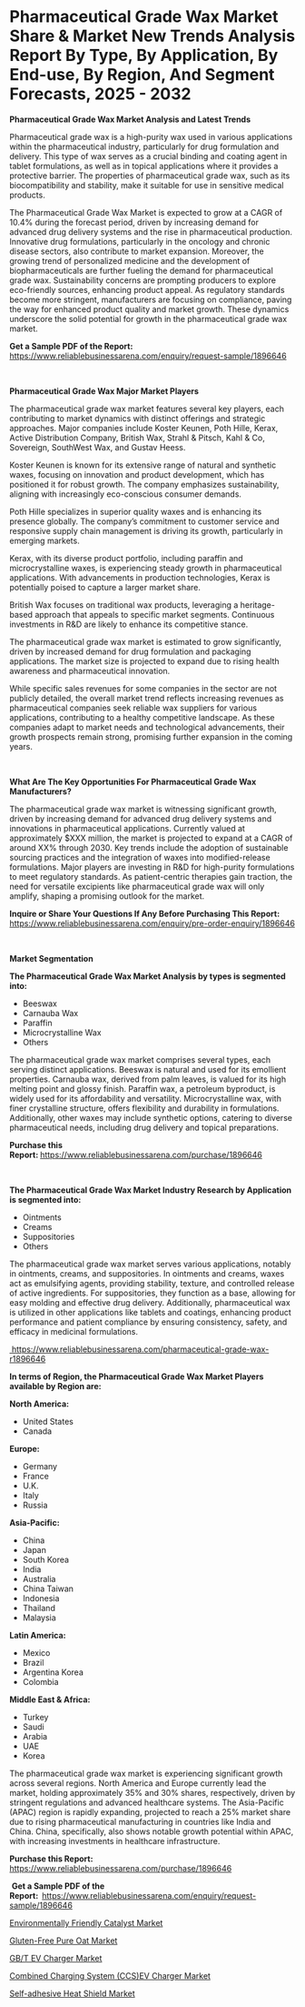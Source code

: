 <p><h1>Pharmaceutical Grade Wax Market Share & Market New Trends Analysis Report By Type, By Application, By End-use, By Region, And Segment Forecasts, 2025 - 2032</h1></p><p><strong>Pharmaceutical Grade Wax Market Analysis and Latest Trends</strong></p>
<p><p>Pharmaceutical grade wax is a high-purity wax used in various applications within the pharmaceutical industry, particularly for drug formulation and delivery. This type of wax serves as a crucial binding and coating agent in tablet formulations, as well as in topical applications where it provides a protective barrier. The properties of pharmaceutical grade wax, such as its biocompatibility and stability, make it suitable for use in sensitive medical products.</p><p>The Pharmaceutical Grade Wax Market is expected to grow at a CAGR of 10.4% during the forecast period, driven by increasing demand for advanced drug delivery systems and the rise in pharmaceutical production. Innovative drug formulations, particularly in the oncology and chronic disease sectors, also contribute to market expansion. Moreover, the growing trend of personalized medicine and the development of biopharmaceuticals are further fueling the demand for pharmaceutical grade wax. Sustainability concerns are prompting producers to explore eco-friendly sources, enhancing product appeal. As regulatory standards become more stringent, manufacturers are focusing on compliance, paving the way for enhanced product quality and market growth. These dynamics underscore the solid potential for growth in the pharmaceutical grade wax market.</p></p>
<p><strong>Get a Sample PDF of the Report:&nbsp;</strong> <a href="https://www.reliablebusinessarena.com/enquiry/request-sample/1896646?utm_campaign=2106&utm_medium=2&utm_source=Github&utm_content=ia&utm_term=04022025&utm_id=pharmaceutical-grade-wax">https://www.reliablebusinessarena.com/enquiry/request-sample/1896646</a></p>
<p>&nbsp;</p>
<p><strong>Pharmaceutical Grade Wax Major Market Players</strong></p>
<p><p>The pharmaceutical grade wax market features several key players, each contributing to market dynamics with distinct offerings and strategic approaches. Major companies include Koster Keunen, Poth Hille, Kerax, Active Distribution Company, British Wax, Strahl & Pitsch, Kahl & Co, Sovereign, SouthWest Wax, and Gustav Heess.</p><p>Koster Keunen is known for its extensive range of natural and synthetic waxes, focusing on innovation and product development, which has positioned it for robust growth. The company emphasizes sustainability, aligning with increasingly eco-conscious consumer demands. </p><p>Poth Hille specializes in superior quality waxes and is enhancing its presence globally. The company’s commitment to customer service and responsive supply chain management is driving its growth, particularly in emerging markets.</p><p>Kerax, with its diverse product portfolio, including paraffin and microcrystalline waxes, is experiencing steady growth in pharmaceutical applications. With advancements in production technologies, Kerax is potentially poised to capture a larger market share.</p><p>British Wax focuses on traditional wax products, leveraging a heritage-based approach that appeals to specific market segments. Continuous investments in R&D are likely to enhance its competitive stance.</p><p>The pharmaceutical grade wax market is estimated to grow significantly, driven by increased demand for drug formulation and packaging applications. The market size is projected to expand due to rising health awareness and pharmaceutical innovation.</p><p>While specific sales revenues for some companies in the sector are not publicly detailed, the overall market trend reflects increasing revenues as pharmaceutical companies seek reliable wax suppliers for various applications, contributing to a healthy competitive landscape. As these companies adapt to market needs and technological advancements, their growth prospects remain strong, promising further expansion in the coming years.</p></p>
<p>&nbsp;</p>
<p><strong>What Are The Key Opportunities For Pharmaceutical Grade Wax Manufacturers?</strong></p>
<p><p>The pharmaceutical grade wax market is witnessing significant growth, driven by increasing demand for advanced drug delivery systems and innovations in pharmaceutical applications. Currently valued at approximately $XXX million, the market is projected to expand at a CAGR of around XX% through 2030. Key trends include the adoption of sustainable sourcing practices and the integration of waxes into modified-release formulations. Major players are investing in R&D for high-purity formulations to meet regulatory standards. As patient-centric therapies gain traction, the need for versatile excipients like pharmaceutical grade wax will only amplify, shaping a promising outlook for the market.</p></p>
<p><strong>Inquire or Share Your Questions If Any Before Purchasing This Report:</strong> <a href="https://www.reliablebusinessarena.com/enquiry/pre-order-enquiry/1896646?utm_campaign=2106&utm_medium=2&utm_source=Github&utm_content=ia&utm_term=04022025&utm_id=pharmaceutical-grade-wax">https://www.reliablebusinessarena.com/enquiry/pre-order-enquiry/1896646</a></p>
<p>&nbsp;</p>
<p><strong>Market Segmentation</strong></p>
<p><strong>The Pharmaceutical Grade Wax Market Analysis by types is segmented into:</strong></p>
<p><ul><li>Beeswax</li><li>Carnauba Wax</li><li>Paraffin</li><li>Microcrystalline Wax</li><li>Others</li></ul></p>
<p><p>The pharmaceutical grade wax market comprises several types, each serving distinct applications. Beeswax is natural and used for its emollient properties. Carnauba wax, derived from palm leaves, is valued for its high melting point and glossy finish. Paraffin wax, a petroleum byproduct, is widely used for its affordability and versatility. Microcrystalline wax, with finer crystalline structure, offers flexibility and durability in formulations. Additionally, other waxes may include synthetic options, catering to diverse pharmaceutical needs, including drug delivery and topical preparations.</p></p>
<p><strong>Purchase this Report:&nbsp;</strong><a href="https://www.reliablebusinessarena.com/purchase/1896646?utm_campaign=2106&utm_medium=2&utm_source=Github&utm_content=ia&utm_term=04022025&utm_id=pharmaceutical-grade-wax">https://www.reliablebusinessarena.com/purchase/1896646</a></p>
<p>&nbsp;</p>
<p><strong>The Pharmaceutical Grade Wax Market Industry Research by Application is segmented into:</strong></p>
<p><ul><li>Ointments</li><li>Creams</li><li>Suppositories</li><li>Others</li></ul></p>
<p><p>The pharmaceutical grade wax market serves various applications, notably in ointments, creams, and suppositories. In ointments and creams, waxes act as emulsifying agents, providing stability, texture, and controlled release of active ingredients. For suppositories, they function as a base, allowing for easy molding and effective drug delivery. Additionally, pharmaceutical wax is utilized in other applications like tablets and coatings, enhancing product performance and patient compliance by ensuring consistency, safety, and efficacy in medicinal formulations.</p></p>
<p><a href="https://www.reliablebusinessarena.com/pharmaceutical-grade-wax-r1896646?utm_campaign=2106&utm_medium=2&utm_source=Github&utm_content=ia&utm_term=04022025&utm_id=pharmaceutical-grade-wax">&nbsp;https://www.reliablebusinessarena.com/pharmaceutical-grade-wax-r1896646</a></p>
<p><strong>In terms of Region, the Pharmaceutical Grade Wax Market Players available by Region are:</strong></p>
<p>
    <p> <strong> North America: </strong>
        <ul>
            <li>United States</li>
            <li>Canada</li>
        </ul>
        </p> 
    <p> <strong> Europe: </strong>
        <ul>
            <li>Germany</li>
            <li>France</li>
            <li>U.K.</li>
            <li>Italy</li>
            <li>Russia</li>
        </ul>
        </p> 
    <p> <strong> Asia-Pacific: </strong>
        <ul>
            <li>China</li>
            <li>Japan</li>
            <li>South Korea</li>
            <li>India</li>
            <li>Australia</li>
            <li>China Taiwan</li>
            <li>Indonesia</li>
            <li>Thailand</li>
            <li>Malaysia</li>
        </ul>
        </p> 
    <p> <strong> Latin America: </strong>
        <ul>
            <li>Mexico</li>
            <li>Brazil</li>
            <li>Argentina Korea</li>
            <li>Colombia</li>
        </ul>
        </p> 
    <p> <strong> Middle East & Africa: </strong>
        <ul>
            <li>Turkey</li>
            <li>Saudi</li>
            <li>Arabia</li>
            <li>UAE</li>
            <li>Korea</li>
        </ul>
    </p>
    </p>
<p><p>The pharmaceutical grade wax market is experiencing significant growth across several regions. North America and Europe currently lead the market, holding approximately 35% and 30% shares, respectively, driven by stringent regulations and advanced healthcare systems. The Asia-Pacific (APAC) region is rapidly expanding, projected to reach a 25% market share due to rising pharmaceutical manufacturing in countries like India and China. China, specifically, also shows notable growth potential within APAC, with increasing investments in healthcare infrastructure.</p></p>
<p><strong>Purchase this Report: </strong><a href="https://www.reliablebusinessarena.com/purchase/1896646?utm_campaign=2106&utm_medium=2&utm_source=Github&utm_content=ia&utm_term=04022025&utm_id=pharmaceutical-grade-wax">https://www.reliablebusinessarena.com/purchase/1896646</a></p>
<p>&nbsp;<strong>Get a Sample PDF of the Report:&nbsp;&nbsp;</strong><a href="https://www.reliablebusinessarena.com/enquiry/request-sample/1896646?utm_campaign=2106&utm_medium=2&utm_source=Github&utm_content=ia&utm_term=04022025&utm_id=pharmaceutical-grade-wax">https://www.reliablebusinessarena.com/enquiry/request-sample/1896646</a></p>
<p><strong></strong></p>
<p><p><a href="https://github.com/JosephineMcguire65/Market-Research-Report-List-1/blob/main/environmentally-friendly-catalyst-market.md?utm_campaign=2106&utm_medium=2&utm_source=Github&utm_content=ia&utm_term=04022025&utm_id=pharmaceutical-grade-wax">Environmentally Friendly Catalyst Market</a></p><p><a href="https://www.linkedin.com/pulse/gluten-free-pure-oat-industry-forecast-report-key-demographics-jrmof?utm_campaign=2106&utm_medium=2&utm_source=Github&utm_content=ia&utm_term=04022025&utm_id=pharmaceutical-grade-wax">Gluten-Free Pure Oat Market</a></p><p><a href="https://www.linkedin.com/pulse/in-depth-gbt-ev-charger-market-study-2025-2032-expected-j6kbc?utm_campaign=2106&utm_medium=2&utm_source=Github&utm_content=ia&utm_term=04022025&utm_id=pharmaceutical-grade-wax">GB/T EV Charger Market</a></p><p><a href="https://www.linkedin.com/pulse/unveiling-market-trends-global-combined-charging-system-emiuc?utm_campaign=2106&utm_medium=2&utm_source=Github&utm_content=ia&utm_term=04022025&utm_id=pharmaceutical-grade-wax">Combined Charging System (CCS)EV Charger Market</a></p><p><a href="https://www.linkedin.com/pulse/sales-channel-penetration-market-opportunities-self-adhesive-grryf?utm_campaign=2106&utm_medium=2&utm_source=Github&utm_content=ia&utm_term=04022025&utm_id=pharmaceutical-grade-wax">Self-adhesive Heat Shield Market</a></p></p>